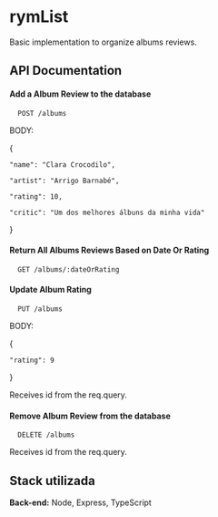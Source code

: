 # rymList

Basic implementation to organize albums reviews. 



## API Documentation

#### Add a Album Review to the database

```http
  POST /albums
```
BODY: 

{
  
    "name": "Clara Crocodilo",

    "artist": "Arrigo Barnabé",

    "rating": 10,

    "critic": "Um dos melhores álbuns da minha vida"

}


#### Return All Albums Reviews Based on Date Or Rating

```http
  GET /albums/:dateOrRating
```


#### Update Album Rating

```http
  PUT /albums
```

BODY: 

{

    "rating": 9

}

Receives id from the req.query.


#### Remove Album Review from the database

```http
  DELETE /albums
```

Receives id from the req.query.


## Stack utilizada

**Back-end:** Node, Express, TypeScript
